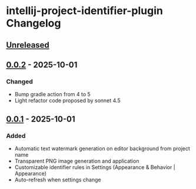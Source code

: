 <!-- Keep a Changelog guide -> https://keepachangelog.com -->

# intellij-project-identifier-plugin Changelog

## [Unreleased]

## [0.0.2] - 2025-10-01
### Changed
- Bump gradle action from 4 to 5
- Light refactor code proposed by sonnet 4.5

## [0.0.1] - 2025-10-01
### Added
- Automatic text watermark generation on editor background from project name
- Transparent PNG image generation and application
- Customizable identifier rules in Settings (Appearance & Behavior | Appearance)
- Auto-refresh when settings change

[unreleased]: https://github.com/Lucsartes/intellij-project-identifier-plugin/compare/v0.0.2...HEAD
[0.0.2]: https://github.com/Lucsartes/intellij-project-identifier-plugin/compare/v0.0.1...v0.0.2
[0.0.1]: https://github.com/Lucsartes/intellij-project-identifier-plugin/releases/tag/v0.0.1
